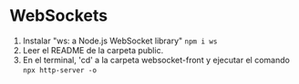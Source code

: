 # WebSockets

1. Instalar "ws: a Node.js WebSocket library" `npm i ws`
2. Leer el README de la carpeta public.
3. En el terminal, 'cd' a la carpeta websocket-front y ejecutar el comando `npx http-server -o`